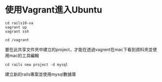 # 使用Vagrant進入Ubuntu
	cd rails10-va
	vagrant up
	vagrant ssh

	cd /vagrant
要在此共享文件夾中建立的project，才能在透過vagrent在mac下看到資料夾並使用mac的工具編輯

	
	cd rails new project -d mysql
建立新的rails專案並使用mysql數據庫

